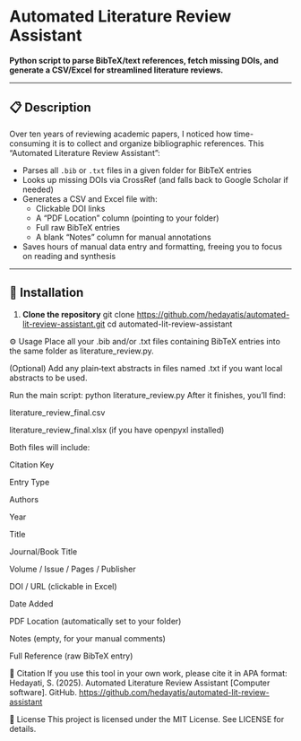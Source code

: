 # Automated Literature Review Assistant

**Python script to parse BibTeX/text references, fetch missing DOIs, and generate a CSV/Excel for streamlined literature reviews.**

---

## 📋 Description

Over ten years of reviewing academic papers, I noticed how time-consuming it is to collect and organize bibliographic references. This “Automated Literature Review Assistant”:

- Parses all `.bib` or `.txt` files in a given folder for BibTeX entries  
- Looks up missing DOIs via CrossRef (and falls back to Google Scholar if needed)  
- Generates a CSV and Excel file with:
  - Clickable DOI links  
  - A “PDF Location” column (pointing to your folder)  
  - Full raw BibTeX entries  
  - A blank “Notes” column for manual annotations  
- Saves hours of manual data entry and formatting, freeing you to focus on reading and synthesis

---

## 🚀 Installation

1. **Clone the repository**
   git clone https://github.com/hedayatis/automated-lit-review-assistant.git
   cd automated-lit-review-assistant


⚙️ Usage
Place all your .bib and/or .txt files containing BibTeX entries into the same folder as literature_review.py.

(Optional) Add any plain‐text abstracts in files named <CitationKey>.txt if you want local abstracts to be used.

Run the main script:
python literature_review.py
After it finishes, you’ll find:

literature_review_final.csv

literature_review_final.xlsx (if you have openpyxl installed)

Both files will include:

Citation Key

Entry Type

Authors

Year

Title

Journal/Book Title

Volume / Issue / Pages / Publisher

DOI / URL (clickable in Excel)

Date Added

PDF Location (automatically set to your folder)

Notes (empty, for your manual comments)

Full Reference (raw BibTeX entry)

🎯 Citation
If you use this tool in your own work, please cite it in APA format:
Hedayati, S. (2025). Automated Literature Review Assistant [Computer software]. GitHub. https://github.com/hedayatis/automated-lit-review-assistant 

📝 License
This project is licensed under the MIT License. See LICENSE for details.
